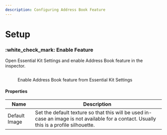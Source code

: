 ```yaml
---
description: Configuring Address Book Feature
---
```


# Setup

### :white\_check\_mark: Enable Feature

Open Essential Kit Settings and enable Address Book feature in the inspector.

<figure><img src="https://raw.githubusercontent.com/voxelbusters/essential-kit-docs/refs/heads/master/tutorials/v3/.gitbook/assets/address-book-settings.gif" alt=""><figcaption><p>Enable Address Book feature from Essential Kit Settings</p></figcaption></figure>

#### Properties

| Name          | Description                                                                                                                              |
| ------------- | ---------------------------------------------------------------------------------------------------------------------------------------- |
| Default Image | Set the default texture so that this will be used in-case an image is not available for a contact. Usually this is a profile silhouette. |
